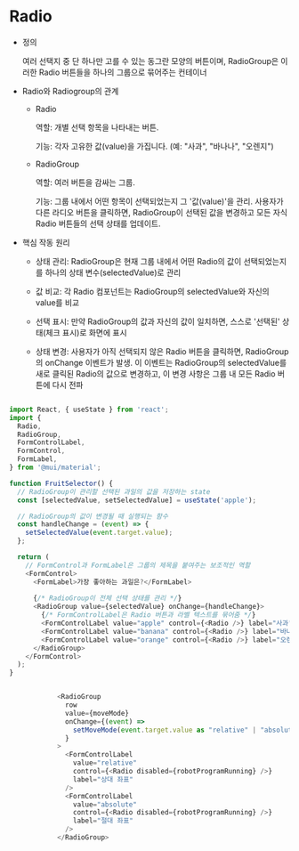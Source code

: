 # Radio
- 정의
  
  여러 선택지 중 단 하나만 고를 수 있는 동그란 모양의 버튼이며, RadioGroup은 이러한 Radio 버튼들을 하나의 그룹으로 묶어주는 컨테이너

- Radio와 Radiogroup의 관계

  - Radio

    역할: 개별 선택 항목을 나타내는 버튼.

    기능: 각자 고유한 값(value)을 가집니다. (예: "사과", "바나나", "오렌지")

  - RadioGroup

    역할: 여러 <Radio> 버튼을 감싸는 그룹.

    기능: 그룹 내에서 어떤 항목이 선택되었는지 그 '값(value)'을 관리. 사용자가 다른 라디오 버튼을 클릭하면, RadioGroup이 선택된 값을 변경하고 모든 자식 Radio 버튼들의 선택 상태를 업데이트.

- 핵심 작동 원리
  
  - 상태 관리: RadioGroup은 현재 그룹 내에서 어떤 Radio의 값이 선택되었는지를 하나의 상태 변수(selectedValue)로 관리

  - 값 비교: 각 Radio 컴포넌트는 RadioGroup의 selectedValue와 자신의 value를 비교

  - 선택 표시: 만약 RadioGroup의 값과 자신의 값이 일치하면, 스스로 '선택된' 상태(체크 표시)로 화면에 표시

  - 상태 변경: 사용자가 아직 선택되지 않은 Radio 버튼을 클릭하면, RadioGroup의 onChange 이벤트가 발생. 이 이벤트는 RadioGroup의 selectedValue를 새로 클릭된 Radio의 값으로 변경하고, 이 변경 사항은 그룹 내 모든 Radio 버튼에 다시 전파

``` javascript

import React, { useState } from 'react';
import {
  Radio,
  RadioGroup,
  FormControlLabel,
  FormControl,
  FormLabel,
} from '@mui/material';

function FruitSelector() {
  // RadioGroup이 관리할 선택된 과일의 값을 저장하는 state
  const [selectedValue, setSelectedValue] = useState('apple');

  // RadioGroup의 값이 변경될 때 실행되는 함수
  const handleChange = (event) => {
    setSelectedValue(event.target.value);
  };

  return (
    // FormControl과 FormLabel은 그룹의 제목을 붙여주는 보조적인 역할
    <FormControl>
      <FormLabel>가장 좋아하는 과일은?</FormLabel>
      
      {/* RadioGroup이 전체 선택 상태를 관리 */}
      <RadioGroup value={selectedValue} onChange={handleChange}>
        {/* FormControlLabel은 Radio 버튼과 라벨 텍스트를 묶어줌 */}
        <FormControlLabel value="apple" control={<Radio />} label="사과" />
        <FormControlLabel value="banana" control={<Radio />} label="바나나" />
        <FormControlLabel value="orange" control={<Radio />} label="오렌지" />
      </RadioGroup>
    </FormControl>
  );
}

```

```javascript

            <RadioGroup
              row
              value={moveMode}
              onChange={(event) =>
                setMoveMode(event.target.value as "relative" | "absolute")
              }
            >
              <FormControlLabel
                value="relative"
                control={<Radio disabled={robotProgramRunning} />}
                label="상대 좌표"
              />
              <FormControlLabel
                value="absolute"
                control={<Radio disabled={robotProgramRunning} />}
                label="절대 좌표"
              />
            </RadioGroup>

```












